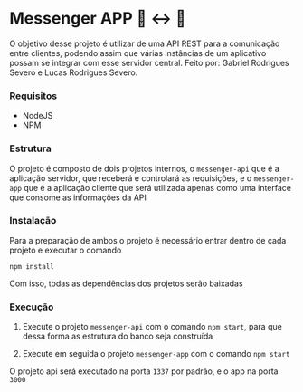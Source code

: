 # Messenger APP :iphone: :left_right_arrow: :iphone:

O objetivo desse projeto é utilizar de uma API REST para a comunicação entre clientes, podendo assim que várias instâncias de um aplicativo possam se integrar com esse servidor central. Feito por: Gabriel Rodrigues Severo e Lucas Rodrigues Severo.

### Requisitos

- NodeJS
- NPM

### Estrutura

O projeto é composto de dois projetos internos, o `messenger-api` que é a aplicação servidor, que receberá e controlará as requisições, e o `messenger-app` que é a aplicação cliente que será utilizada apenas como uma interface que consome as informações da API

### Instalação

Para a preparação de ambos o projeto é necessário entrar dentro de cada projeto e executar o comando

```npm install```

Com isso, todas as dependências dos projetos serão baixadas

### Execução

1) Execute o projeto `messenger-api` com o comando `npm start`, para que dessa forma as estrutura do banco seja construída

2) Execute em seguida o projeto `messenger-app` com o comando `npm start`

O projeto api será executado na porta `1337` por padrão, e o app na porta `3000`

